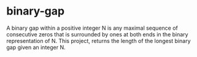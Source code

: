 # binary-gap

A binary gap within a positive integer N is any maximal sequence of consecutive zeros that is surrounded by ones at both ends 
in the binary representation of N. This project, returns the length of the longest binary gap given an integer N.
